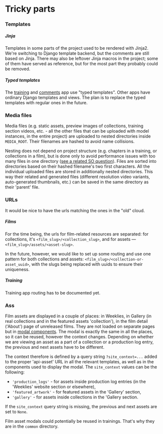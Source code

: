 # Tricky parts

### Templates
##### Jinja
Templates in some parts of the project used to be rendered with Jinja2. We're switching to Django
template backend, but the comments are still based on Jinja. There may also be leftover Jinja macros in
the project; some of them have served as reference, but for the most part they probably could be removed.


##### Typed templates
The [training](./architecture.md#training) and [comments](./architecture.md#comments) app use
"typed templates". Other apps have ordinary Django templates and views. The plan is to replace the typed
templates with regular ones in the future.



### Media files

Media files (e.g. static assets, preview images of collections, training section videos, etc. - all the
other files that can be uploaded with model instances, in the entire project) are uploaded to nested
directories inside `MEDIA_ROOT`. Their filenames are hashed to avoid name collisions.

Nesting does not depend on project structure (e.g. chapters in a training, or collections in a film),
but is done only to avoid performance issues with too many files in one directory
([see a related SO question](https://stackoverflow.com/a/466938/4744341)). Files are sorted into
directories based on their hashed filename's two first characters. All the individual uploaded files
are stored in additionally nested directories. This way their related and generated files (different
resolution video variants, auto-generated thumbnails, etc.) can be saved in the same directory as their
'parent' file.


### URLs

It would be nice to have the urls matching the ones in the "old" cloud.

##### Films
For the time being, the urls for film-related resources are separated:
for collections, it's `<film_slug>/<collection_slug>`, and for assets — `<film_slug>/assets/<asset-slug>`.

In the future, however, we would like to set up some routing and use one pattern for both
collections and assets: `<film_slug>/<collection-or-asset_uuid>`, with the slugs being replaced
with uuids to ensure their uniqueness.

##### Training
Training app routing has to be documented yet.


### Ass

Film assets are displayed in a couple of places: in Weeklies, in Gallery (in real collections and
in the featured assets 'collection'), in the film detail ('About') page of unreleased films.
They are not loaded on separate pages but in [modal
components](https://getbootstrap.com/docs/4.0/components/modal/).
The modal is exactly the same in all the places, so it can be reused, however the context changes.
Depending on whether we are viewing an asset as a part of a collection or a production log entry,
the previous and next assets have to be different.

The context therefore is defined by a query string `?site_context=...` added to the proper 'api-asset'
URL in all the relevant templates, as well as in the components used to display the modal.
The `site_context` values can be the following:

- `'production_logs'` - for assets inside production log entries (in the 'Weeklies' website section or elsewhere),
- `'featured_artwork'` - for featured assets in the 'Gallery' section,
- `'gallery'` - for assets inside collections in the 'Gallery section.

If the `site_context` query string is missing, the previous and next assets are set to `None`.

Film asset modals could potentially be reused in trainings. That's why they are in the `common` directory.
